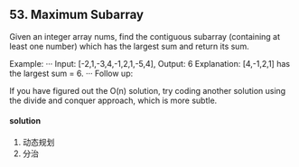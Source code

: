 ## 53. Maximum Subarray

Given an integer array nums, find the contiguous subarray (containing at least one number) which has the largest sum and return its sum.

Example:
···
Input: [-2,1,-3,4,-1,2,1,-5,4],
Output: 6
Explanation: [4,-1,2,1] has the largest sum = 6.
···
Follow up:

If you have figured out the O(n) solution, try coding another solution using the divide and conquer approach, which is more subtle.

#### solution
1. 动态规划
2. 分治